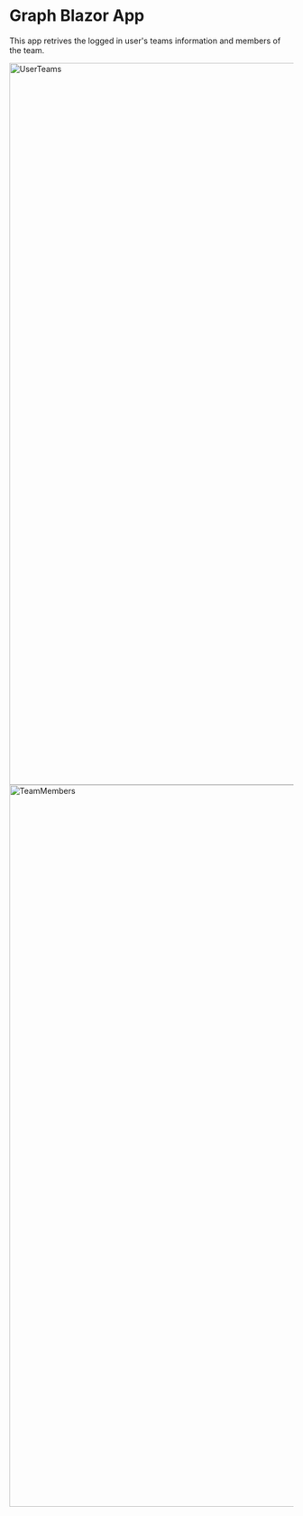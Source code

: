 # Graph Blazor App

This app retrives the logged in user's teams information and members of the team.


<img width="1280" alt="UserTeams" src="https://user-images.githubusercontent.com/31816073/225096141-8890f505-47bf-40ea-86fd-557758fd5c48.png">

<img width="1280" alt="TeamMembers" src="https://user-images.githubusercontent.com/31816073/225096106-f86785ca-580d-4501-9fcb-59317bdb2010.png">
